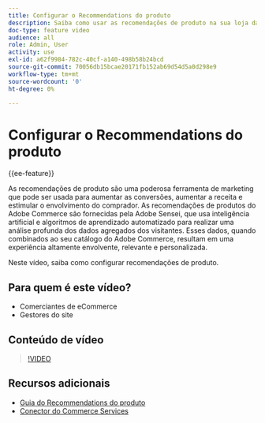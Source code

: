 ```yaml
---
title: Configurar o Recommendations do produto
description: Saiba como usar as recomendações de produto na sua loja da Adobe Commerce.
doc-type: feature video
audience: all
role: Admin, User
activity: use
exl-id: a62f9984-782c-40cf-a140-498b58b24bcd
source-git-commit: 70056db15bcae20171fb152ab69d54d5a0d298e9
workflow-type: tm+mt
source-wordcount: '0'
ht-degree: 0%

---
```


# Configurar o Recommendations do produto

{{ee-feature}}

As recomendações de produto são uma poderosa ferramenta de marketing que pode ser usada para aumentar as conversões, aumentar a receita e estimular o envolvimento do comprador. As recomendações de produtos do Adobe Commerce são fornecidas pela Adobe Sensei, que usa inteligência artificial e algoritmos de aprendizado automatizado para realizar uma análise profunda dos dados agregados dos visitantes. Esses dados, quando combinados ao seu catálogo do Adobe Commerce, resultam em uma experiência altamente envolvente, relevante e personalizada.

Neste vídeo, saiba como configurar recomendações de produto.

## Para quem é este vídeo?

- Comerciantes de eCommerce
- Gestores do site

## Conteúdo de vídeo

>[!VIDEO](https://video.tv.adobe.com/v/343991?quality=12&learn=on)

## Recursos adicionais

- [Guia do Recommendations do produto](https://experienceleague.adobe.com/docs/commerce-merchant-services/product-recommendations/overview.html)
- [Conector do Commerce Services](https://experienceleague.adobe.com/docs/commerce-merchant-services/user-guides/integration-services/saas.html)
